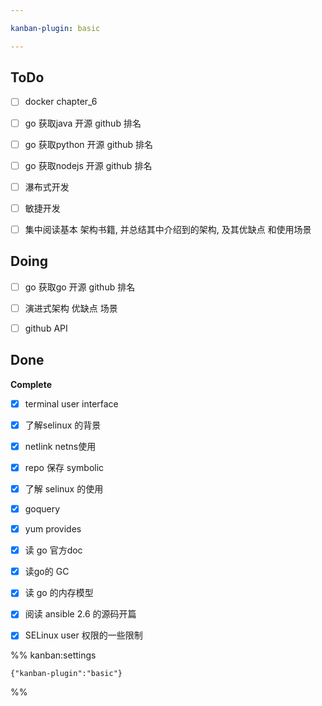 ```yaml
---

kanban-plugin: basic

---
```


## ToDo

- [ ] docker chapter_6
- [ ] go 获取java 开源 github 排名
- [ ] go 获取python 开源 github 排名
- [ ] go 获取nodejs 开源 github 排名
- [ ] 瀑布式开发
- [ ] 敏捷开发
- [ ] 集中阅读基本 架构书籍, 并总结其中介绍到的架构, 及其优缺点 和使用场景


## Doing

- [ ] go 获取go 开源 github 排名
- [ ] 演进式架构  优缺点  场景
- [ ] github API


## Done

**Complete**
- [x] terminal user interface
- [x] 了解selinux  的背景
- [x] netlink  netns使用
- [x] repo 保存 symbolic
- [x] 了解 selinux 的使用
- [x] goquery
- [x] yum provides
- [x] 读 go 官方doc
- [x] 读go的 GC
- [x] 读 go 的内存模型
- [x] 阅读 ansible 2.6 的源码开篇
- [x] SELinux user 权限的一些限制




%% kanban:settings
```
{"kanban-plugin":"basic"}
```
%%